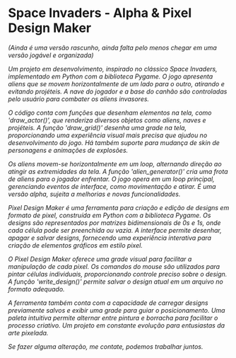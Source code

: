 # Space Invaders - Alpha & Pixel Design Maker

_(Ainda é uma versão rascunho, ainda falta pelo menos chegar em uma versão jogável e organizada)_

_Um projeto em desenvolvimento, inspirado no clássico Space Invaders, implementado em Python com a biblioteca Pygame. O jogo apresenta aliens que se movem horizontalmente de um lado para o outro, atirando e evitando projéteis. A nave do jogador e a base do canhão são controladas pelo usuário para combater os aliens invasores._

_O código conta com funções que desenham elementos na tela, como 'draw_actor()', que renderiza diversos objetos como aliens, naves e projéteis. A função 'draw_grid()' desenha uma grade na tela, proporcionando uma experiência visual mais precisa que ajudou no desenvolvimento do jogo. Há também suporte para mudança de skin de personagens e animações de explosões._

_Os aliens movem-se horizontalmente em um loop, alternando direção ao atingir as extremidades da tela. A função 'alien_generator()' cria uma frota de aliens para o jogador enfrentar. O jogo opera em um loop principal, gerenciando eventos de interface, como movimentação e atirar. É uma versão alpha, sujeita a melhorias e novas funcionalidades._

_Pixel Design Maker é uma ferramenta para criação e edição de designs em formato de pixel, construída em Python com a biblioteca Pygame. Os designs são representados por matrizes bidimensionais de 0s e 1s, onde cada célula pode ser preenchida ou vazia. A interface permite desenhar, apagar e salvar designs, fornecendo uma experiência interativa para criação de elementos gráficos em estilo pixel._

_O Pixel Design Maker oferece uma grade visual para facilitar a manipulação de cada pixel. Os comandos do mouse são utilizados para pintar células individuais, proporcionando controle preciso sobre o design. A função 'write_design()' permite salvar o design atual em um arquivo no formato adequado._

_A ferramenta também conta com a capacidade de carregar designs previamente salvos e exibir uma grade para guiar o posicionamento. Uma paleta intuitiva permite alternar entre pintura e borracha para facilitar o processo criativo. Um projeto em constante evolução para entusiastas da arte pixelada._

_Se fazer alguma alteração, me contate, podemos trabalhar juntos._